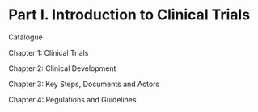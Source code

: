 # Part I. Introduction to Clinical Trials

Catalogue

Chapter 1: Clinical Trials 

Chapter 2: Clinical Development 

Chapter 3: Key Steps, Documents and Actors 

Chapter 4: Regulations and Guidelines

